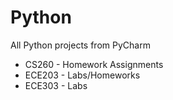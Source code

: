 # Python 
All Python projects from PyCharm

* CS260 - Homework Assignments
* ECE203 - Labs/Homeworks
* ECE303 - Labs
